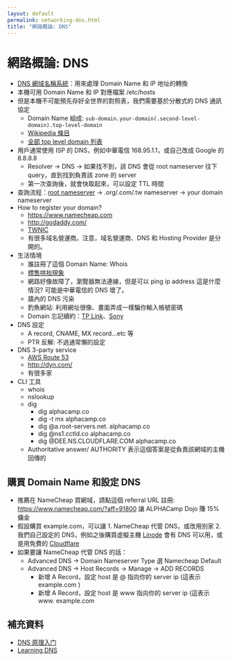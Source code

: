 ```yaml
---
layout: default
permalink: networking-dns.html
title: "網路概論: DNS"
---
```


# 網路概論: DNS

* [DNS 網域名稱系統](https://zh.wikipedia.org/wiki/%E5%9F%9F%E5%90%8D%E7%B3%BB%E7%BB%9F)：用來處理 Domain Name 和 IP 地址的轉換
* 本機可用 Domain Name 和 IP 對應檔案 /etc/hosts
* 但是本機不可能預先存好全世界的對照表，我們需要基於分散式的 DNS 通訊協定
  * Domain Name 組成:  `sub-domain.your-domain(.second-level-domain).top-level-domain`
  * [Wikipedia 條目](https://en.wikipedia.org/wiki/Domain_name)
  * [全部 top level domain 列表](http://www.iana.org/domains/root/db)
* 用戶通常使用 ISP 的 DNS，例如中華電信 168.95.1.1，或自己改成 Google 的 8.8.8.8
  * Resolver -> DNS -> 如果找不到，該 DNS 會從 root nameserver 往下 query，直到找到負責該 zone 的 server
  * 第一次查詢後，就會快取起來，可以設定 TTL 時間
* 查詢流程：[root nameserver](https://zh.wikipedia.org/wiki/%E6%A0%B9%E7%B6%B2%E5%9F%9F%E5%90%8D%E7%A8%B1%E4%BC%BA%E6%9C%8D%E5%99%A8) -> .org/.com/.tw nameserver -> your domain nameserver
* How to register your domain?
  * <https://www.namecheap.com>
  * <http://godaddy.com/>
  * [TWNIC](http://www.twnic.net.tw/)
  * 有很多域名營運商。注意，域名營運商、DNS 和 Hosting Provider 是分開的。
* 生活情境
  * 誰註冊了這個 Domain Name: Whois
  * [標售哄抬現象](http://www.inside.com.tw/2011/04/07/domain-name-front-runnng)
  * 網路好像故障了，瀏覽器無法連線，但是可以 ping ip address 這是什麼情況? 可能是中華電信的 DNS 壞了。
  * 牆內的 DNS 污染
  * 釣魚網站: 利用網址很像、畫面弄成一樣騙你輸入帳號密碼
  * Domain 忘記續約：[TP Link](http://thehackernews.com/2016/07/tp-link-router-setting.html)、[Sony](http://eq2wire.com/2014/07/15/sonyonline-net-domain-expires-shenanigans-ensue-for-all-soe-games-websites/)
* DNS 設定
  * A record, CNAME, MX record...etc 等
  * PTR 反解: 不過通常懶的設定
* DNS 3-party service
  * [AWS Route 53](https://aws.amazon.com/route53/)
  * <http://dyn.com/>
  * 有很多家
* CLI 工具
  * whois
  * nslookup
  * dig
    * dig alphacamp.co
    * dig -t mx alphacamp.co
    * dig @a.root-servers.net. alphacamp.co
    * dig @ns1.cctld.co alphacamp.co
    * dig @DEE.NS.CLOUDFLARE.COM alphacamp.co
  * Authoritative answer/ AUTHORITY 表示這個答案是從負責該網域的主機回傳的

## 購買 Domain Name 和設定 DNS

* 推薦在 NameCheap 買網域，請點這個 referral URL 註冊: <https://www.namecheap.com/?aff=91800> 讓 ALPHACamp Dojo 賺 15% 傭金
* 假設購買 example.com，可以讓 1. NameCheap 代管 DNS，或改用別家 2. 我們自己設定的 DNS，例如之後購買虛擬主機 [Linode](https://www.linode.com/) 會有 DNS 可以用，或是用免費的 [Cloudflare](https://www.cloudflare.com)
* 如果要讓 NameCheap 代管 DNS 的話：
  * Advanced DNS -> Domain Nameserver Type 選 Namecheap Default
  * Advanced DNS -> Host Records -> Manage -> ADD RECORDS
    * 新增 A Record，設定 host 是 @ 指向你的 server ip (這表示 example.com )
    * 新增 A Record，設定 host 是 www 指向你的 server ip (這表示 www. example.com 

## 補充資料

* [DNS 原理入门](http://www.ruanyifeng.com/blog/2016/06/dns.html)
* [Learning DNS](http://shop.oreilly.com/product/0636920040088.do)
